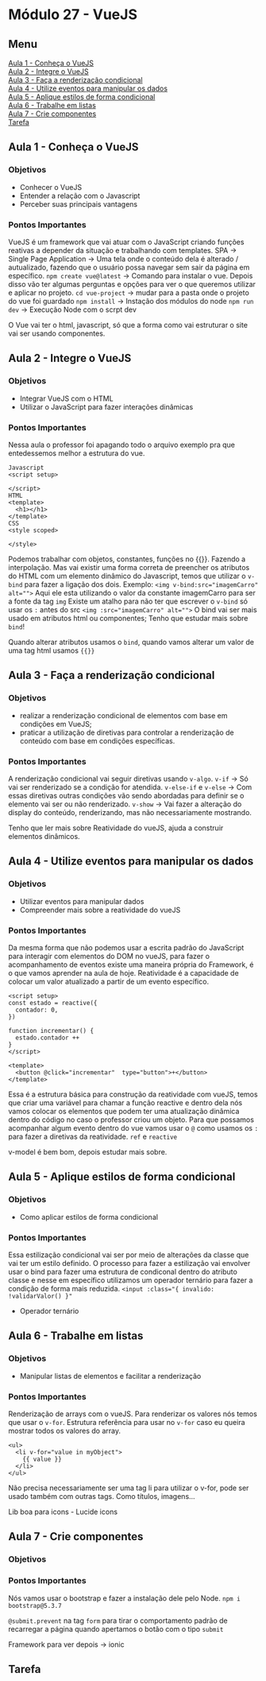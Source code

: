 # Módulo 27 - VueJS

## Menu
[Aula 1 - Conheça o VueJS](#aula-1---conheça-o-vuejs)    
[Aula 2 - Integre o VueJS ](#aula-2---integre-o-vuejs)      
[Aula 3 - Faça a renderização condicional ](#aula-3---faça-a-renderização-condicional)      
[Aula 4 - Utilize eventos para manipular os dados ](#aula-4---utilize-eventos-para-manipular-os-dados)      
[Aula 5 - Aplique estilos de forma condicional ](#aula-5---aplique-estilos-de-forma-condicional)      
[Aula 6 - Trabalhe em listas ](#aula-6---trabalhe-em-listas)      
[Aula 7 - Crie componentes ](#aula-7---crie-componentes)      
[Tarefa ](#tarefa)      

## Aula 1 - Conheça o VueJS

### Objetivos
* Conhecer o VueJS
* Entender a relação com o Javascript
* Perceber suas principais vantagens

### Pontos Importantes
VueJS é um framework que vai atuar com o JavaScript criando funções reativas a depender da situação e trabalhando com templates.
SPA -> Single Page Application -> Uma tela onde o conteúdo dela é alterado / autualizado, fazendo que o usuário possa navegar sem sair da página em específico.
`npm create vue@latest` -> Comando para instalar o vue.
Depois disso vão ter algumas perguntas e opções para ver o que queremos utilizar e aplicar no projeto.
`cd vue-project` -> mudar para a pasta onde o projeto do vue foi guardado
`npm install` -> Instação dos módulos do node
`npm run dev` -> Execução Node com o scrpt dev

O Vue vai ter o html, javascript, só que a forma como vai estruturar o site vai ser usando componentes.

   

## Aula 2 - Integre o VueJS

### Objetivos
* Integrar VueJS com o HTML
* Utilizar o JavaScript para fazer interações dinâmicas

### Pontos Importantes
Nessa aula o professor foi apagando todo o arquivo exemplo pra que entedessemos melhor a estrutura do vue.
``` vue
Javascript
<script setup>

</script>
HTML
<template>
  <h1></h1>
</template>
CSS
<style scoped>

</style>
```
Podemos trabalhar com objetos, constantes, funções no {{}}. Fazendo a interpolação.
Mas vai existir uma forma correta de preencher os atributos do HTML com um elemento dinâmico do Javascript, temos que utilizar o `v-bind` para fazer a ligação dos dois.
Exemplo: 
`<img v-bind:src="imagemCarro" alt="">`
Aqui ele esta utilizando o valor da constante imagemCarro para ser a fonte da tag `img`
Existe um atalho para não ter que escrever o `v-bind` só usar os `:` antes do src
`<img :src="imagemCarro" alt="">`
O bind vai ser mais usado em atributos html ou componentes;
Tenho que estudar mais sobre `bind`!

Quando alterar atributos usamos o `bind`, quando vamos alterar um valor de uma tag html usamos `{{}}`
## Aula 3 - Faça a renderização condicional

### Objetivos
* realizar a renderização condicional de elementos com base em condições em VueJS;
* praticar a utilização de diretivas para controlar a renderização de conteúdo com base em condições específicas.
### Pontos Importantes
A renderização condicional vai seguir diretivas usando `v-algo`.
`v-if` -> Só vai ser renderizado se a condição for atendida.
`v-else-if` e `v-else` -> Com essas diretivas outras condições vão sendo abordadas para definir se o elemento vai ser ou não renderizado. 
`v-show` -> Vai fazer a alteração do display do conteúdo, renderizando, mas não necessariamente mostrando. 

Tenho que ler mais sobre Reatividade do vueJS, ajuda a construir elementos dinâmicos.

## Aula 4 - Utilize eventos para manipular os dados

### Objetivos
* Utilizar eventos para manipular dados
* Compreender mais sobre a reatividade do vueJS

### Pontos Importantes
Da mesma forma que não podemos usar a escrita padrão do JavaScript para interagir com elementos do DOM no vueJS, para fazer o acompanhamento de eventos existe uma maneira própria do Framework, é o que vamos aprender na aula de hoje. 
Reatividade é a capacidade de colocar um valor atualizado a partir de um evento específico.

``` vue 
<script setup>
const estado = reactive({
  contador: 0,
})

function incrementar() {
  estado.contador ++
}
</script>

<template>
  <button @click="incrementar"  type="button">+</button>
</template>
```

Essa é a estrutura básica para construção da reatividade com vueJS, temos que criar uma variável para chamar a função reactive e dentro dela nós vamos colocar os elementos que podem ter uma atualização dinâmica dentro do código no caso o professor criou um objeto. Para que possamos acompanhar algum evento dentro do vue vamos usar o `@` como usamos os `:` para fazer a diretivas da reatividade.
`ref` e `reactive`

v-model é bem bom, depois estudar mais sobre. 

## Aula 5 - Aplique estilos de forma condicional

### Objetivos
* Como aplicar estilos de forma condicional

### Pontos Importantes
Essa estilização condicional vai ser por meio de alterações da classe que vai ter um estilo definido.
O processo para fazer a estilização vai envolver usar o bind para fazer uma estrutura de condiconal dentro do atributo classe e nesse em específico utilizamos um operador ternário para fazer a condição de forma mais reduzida. 
`<input :class="{ invalido: !validarValor() }"`

* Operador ternário


## Aula 6 - Trabalhe em listas

### Objetivos
* Manipular listas de elementos e facilitar a renderização

### Pontos Importantes
Renderização de arrays com o vueJS. Para renderizar os valores nós temos que usar o `v-for`.
Estrutura referência para usar no `v-for` caso eu queira mostrar todos os valores do array.
``` vue
<ul>
  <li v-for="value in myObject">
    {{ value }}
  </li>
</ul>
```

Não precisa necessariamente ser uma tag li para utilizar o v-for, pode ser usado também com outras tags. Como títulos, imagens...

Lib boa para icons - Lucide icons
## Aula 7 - Crie componentes

### Objetivos

### Pontos Importantes
Nós vamos usar o bootstrap e fazer a instalação dele pelo Node.
`npm i bootstrap@5.3.7`

`@submit.prevent` na tag `form` para tirar o comportamento padrão de recarregar a página quando apertamos o botão com o tipo `submit`

Framework para ver depois -> ionic

## Tarefa